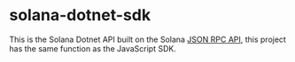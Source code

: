 # solana-dotnet-sdk
This is the Solana Dotnet API built on the Solana [JSON RPC API](https://docs.solana.com/apps/jsonrpc-api), this project has the same function as the JavaScript SDK.
